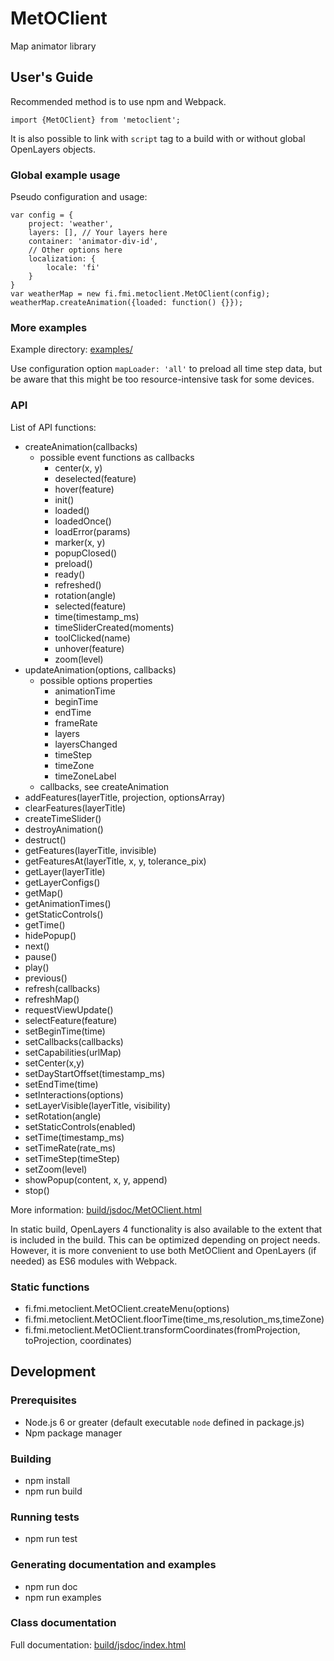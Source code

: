 # MetOClient

Map animator library

## User's Guide

Recommended method is to use npm and Webpack.

    import {MetOClient} from 'metoclient';

It is also possible to link with `script` tag to a build with or without global OpenLayers objects.

### Global example usage

Pseudo configuration and usage:

    var config = {
        project: 'weather',
        layers: [], // Your layers here
        container: 'animator-div-id',
        // Other options here
        localization: {
            locale: 'fi'
        }
    }
    var weatherMap = new fi.fmi.metoclient.MetOClient(config);
    weatherMap.createAnimation({loaded: function() {}});

### More examples

Example directory: [examples/](examples/)

Use configuration option `mapLoader: 'all'` to preload all time step data, but be aware that this might be too resource-intensive task for some devices.

### API

List of API functions:

* createAnimation(callbacks)
    * possible event functions as callbacks
        * center(x, y)
        * deselected(feature)
        * hover(feature)
        * init()
        * loaded()
        * loadedOnce()
        * loadError(params)
        * marker(x, y)
        * popupClosed()
        * preload()
        * ready()
        * refreshed()
        * rotation(angle)
        * selected(feature)
        * time(timestamp_ms)
        * timeSliderCreated(moments)
        * toolClicked(name)
        * unhover(feature)
        * zoom(level)
* updateAnimation(options, callbacks)
    * possible options properties
        * animationTime
        * beginTime
        * endTime
        * frameRate
        * layers
        * layersChanged
        * timeStep
        * timeZone
        * timeZoneLabel
    * callbacks, see createAnimation
* addFeatures(layerTitle, projection, optionsArray)
* clearFeatures(layerTitle)
* createTimeSlider()
* destroyAnimation()
* destruct()
* getFeatures(layerTitle, invisible)
* getFeaturesAt(layerTitle, x, y, tolerance_pix)
* getLayer(layerTitle)
* getLayerConfigs()
* getMap()
* getAnimationTimes()
* getStaticControls()
* getTime()
* hidePopup()
* next()
* pause()
* play()
* previous()
* refresh(callbacks)
* refreshMap()
* requestViewUpdate()
* selectFeature(feature)
* setBeginTime(time)
* setCallbacks(callbacks)
* setCapabilities(urlMap)
* setCenter(x,y)
* setDayStartOffset(timestamp_ms)
* setEndTime(time)
* setInteractions(options)
* setLayerVisible(layerTitle, visibility)
* setRotation(angle)
* setStaticControls(enabled)
* setTime(timestamp_ms)
* setTimeRate(rate_ms)
* setTimeStep(timeStep)
* setZoom(level)
* showPopup(content, x, y, append)
* stop()

More information: [build/jsdoc/MetOClient.html](build/jsdoc/MetOClient.html)


In static build, OpenLayers 4 functionality is also available to the extent that is included in the build. This can be optimized depending on project needs. However, it is more convenient to use both MetOClient and OpenLayers (if needed) as ES6 modules with Webpack.

### Static functions

* fi.fmi.metoclient.MetOClient.createMenu(options)
* fi.fmi.metoclient.MetOClient.floorTime(time_ms,resolution_ms,timeZone)
* fi.fmi.metoclient.MetOClient.transformCoordinates(fromProjection, toProjection, coordinates)

## Development

### Prerequisites

* Node.js 6 or greater (default executable `node` defined in package.js)
* Npm package manager

### Building

* npm install
* npm run build

### Running tests

* npm run test

### Generating documentation and examples

* npm run doc
* npm run examples

### Class documentation

Full documentation: [build/jsdoc/index.html](build/jsdoc/index.html)
